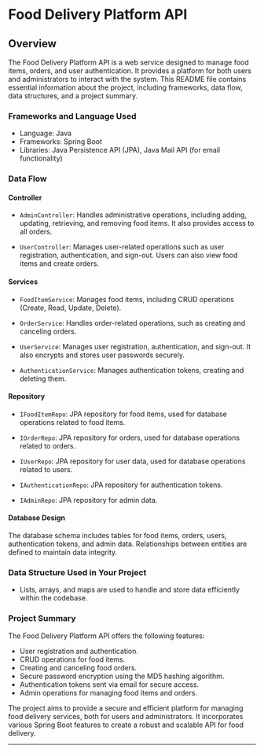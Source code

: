 # **Food Delivery Platform API**

## Overview

The Food Delivery Platform API is a web service designed to manage food items, orders, and user authentication. It provides a platform for both users and administrators to interact with the system. This README file contains essential information about the project, including frameworks, data flow, data structures, and a project summary.

### Frameworks and Language Used

- Language: Java
- Frameworks: Spring Boot
- Libraries: Java Persistence API (JPA), Java Mail API (for email functionality)

### Data Flow

#### Controller

- `AdminController`: Handles administrative operations, including adding, updating, retrieving, and removing food items. It also provides access to all orders.

- `UserController`: Manages user-related operations such as user registration, authentication, and sign-out. Users can also view food items and create orders.

#### Services

- `FoodItemService`: Manages food items, including CRUD operations (Create, Read, Update, Delete).

- `OrderService`: Handles order-related operations, such as creating and canceling orders.

- `UserService`: Manages user registration, authentication, and sign-out. It also encrypts and stores user passwords securely.

- `AuthenticationService`: Manages authentication tokens, creating and deleting them.

#### Repository

- `IFoodItemRepo`: JPA repository for food items, used for database operations related to food items.

- `IOrderRepo`: JPA repository for orders, used for database operations related to orders.

- `IUserRepo`: JPA repository for user data, used for database operations related to users.

- `IAuthenticationRepo`: JPA repository for authentication tokens.

- `IAdminRepo`: JPA repository for admin data.

#### Database Design

The database schema includes tables for food items, orders, users, authentication tokens, and admin data. Relationships between entities are defined to maintain data integrity.

### Data Structure Used in Your Project

- Lists, arrays, and maps are used to handle and store data efficiently within the codebase.

### Project Summary

The Food Delivery Platform API offers the following features:

- User registration and authentication.
- CRUD operations for food items.
- Creating and canceling food orders.
- Secure password encryption using the MD5 hashing algorithm.
- Authentication tokens sent via email for secure access.
- Admin operations for managing food items and orders.

The project aims to provide a secure and efficient platform for managing food delivery services, both for users and administrators. It incorporates various Spring Boot features to create a robust and scalable API for food delivery.

---
